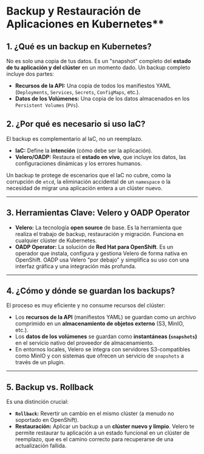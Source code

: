 # Backup y Restauración de Aplicaciones en Kubernetes**

## **1. ¿Qué es un backup en Kubernetes?**
No es solo una copia de tus datos. Es un "snapshot" completo del **estado de tu aplicación y del clúster** en un momento dado. Un backup completo incluye dos partes:
* **Recursos de la API:** Una copia de todos los manifiestos YAML (`Deployments`, `Services`, `Secrets`, `ConfigMaps`, etc.).
* **Datos de los Volúmenes:** Una copia de los datos almacenados en los `Persistent Volumes` (`PVs`).

## **2. ¿Por qué es necesario si uso IaC?**
El backup es complementario al IaC, no un reemplazo.
* **IaC:** Define la **intención** (cómo debe ser la aplicación).
* **Velero/OADP:** Restaura el **estado en vivo**, que incluye los datos, las configuraciones dinámicas y los errores humanos.

Un backup te protege de escenarios que el IaC no cubre, como la corrupción de `etcd`, la eliminación accidental de un `namespace` o la necesidad de migrar una aplicación entera a un clúster nuevo.

---

## **3. Herramientas Clave: Velero y OADP Operator**
* **Velero:** La tecnología **open source** de base. Es la herramienta que realiza el trabajo de backup, restauración y migración. Funciona en cualquier clúster de Kubernetes.
* **OADP Operator:** La solución de **Red Hat para OpenShift**. Es un operador que instala, configura y gestiona Velero de forma nativa en OpenShift. OADP usa Velero "por debajo" y simplifica su uso con una interfaz gráfica y una integración más profunda.

---

## **4. ¿Cómo y dónde se guardan los backups?**
El proceso es muy eficiente y no consume recursos del clúster:
* Los **recursos de la API** (manifiestos YAML) se guardan como un archivo comprimido en un **almacenamiento de objetos externo** (S3, MinIO, etc.).
* Los **datos de los volúmenes** se guardan como **instantáneas (`snapshots`)** en el servicio nativo del proveedor de almacenamiento.
* En entornos locales, Velero se integra con servidores S3-compatibles como MinIO y con sistemas que ofrecen un servicio de `snapshots` a través de un plugin.

---

## **5. Backup vs. Rollback**
Es una distinción crucial:
* **`Rollback`:** Revertir un cambio en el mismo clúster (a menudo no soportado en OpenShift).
* **Restauración:** Aplicar un backup a un **clúster nuevo y limpio**. Velero te permite restaurar tu aplicación a un estado funcional en un clúster de reemplazo, que es el camino correcto para recuperarse de una actualización fallida.